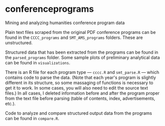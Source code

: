 # conferenceprograms
Mining and analyzing humanities conference program data

Plain text files scraped from the original PDF conference programs can be found in the `CCCC_programs` and `SMT_AMS_programs` folders. These are unstructured.

Structured data that has been extracted from the programs can be found in the `parsed_programs` folder. Some sample plots of preliminary analytical data can be found in `visualizations`.

There is an R file for each program type ― `cccc.R` and `smt_parse.R` ― which contains code to parse the data. (Note that each year's program is slightly different in its structure, so some massaging of functions is necessary to get it to work. In some cases, you will also need to edit the source text files.) In all cases, I deleted information before and after the program proper from the text file before parsing (table of contents, index, advertisements, etc.).

Code to analyze and compare structured output data from the programs can be found in `compare.R`.
